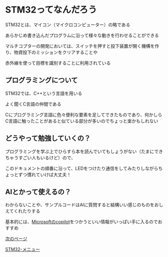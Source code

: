 # STM32ってなんだろう

STM32とは、マイコン（マイクロコンピューター）の略である

あらかじめ書き込んだプログラムに沿って様々な動きを行わせることができる

マルチコプターの開発においては、スイッチを押すと投下装置が開く機構を作り、物資投下のミッションをクリアすることや

赤外線を使って目標を識別することに利用されている

## プログラミングについて

STM32では、C++という言語を用いる

よく聞くC言語の仲間である

Cにプログラミング言語に色々便利な要素を足してできたものであり、何かしらC言語に触ったことがあると似ている部分が多いのでちょっと楽かもしれない

## どうやって勉強していくの？

プログラミングを学ぶ上でひらすら本を読んでいてもしょうがない（たまにできちゃうすごい人もいるけど）ので、

このドキュメントの順番に沿って、LEDをつけたり通信をしてみたりしながらちょっとずつ慣れていけば大丈夫！

## AIとかって使えるの？

わからないことや、サンプルコードはAIに質問すると結構いい感じのものをおしえてくれたりする

基本的には、[Microsoftのcopilot](https://www.bing.com/chat?form=NTPCHB)をつかうといい情報がいっぱい手に入るのでおすすめ


[次のページ](01_環境構築.md)

[STM32-メニュー](index.md)
